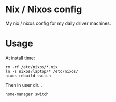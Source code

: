 # Nix / Nixos config

My nix / nixos config for my daily driver machines.

# Usage

At install time:

```
rm -rf /etc/nixos/*.nix
ln -s nixos/laptop/* /etc/nixos/
nixos-rebuild switch
```

Then in user dir...

```
home-manager switch
```
